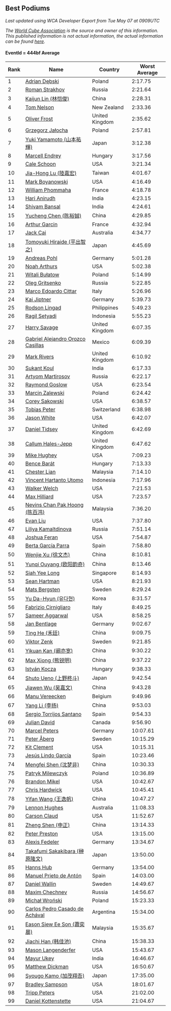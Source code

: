 ## Best Podiums

*Last updated using WCA Developer Export from Tue May 07 at 0909UTC*

*The [World Cube Association](https://www.worldcubeassociation.org) is the source and owner of this information. This published information is not actual information, the actual information can be found [here](https://www.worldcubeassociation.org/results).*

#### EventId = 444bf Average

|Rank|Name|Country|Worst Average|  
|--|--|--|--|  
|1|[Adrian Dębski](https://www.worldcubeassociation.org/persons/2017DEBS01)|Poland|2:17.75|  
|2|[Roman Strakhov](https://www.worldcubeassociation.org/persons/2012STRA02)|Russia|2:21.64|  
|3|[Kaijun Lin (林恺俊)](https://www.worldcubeassociation.org/persons/2013LINK01)|China|2:28.31|  
|4|[Tom Nelson](https://www.worldcubeassociation.org/persons/2013NELS01)|New Zealand|2:33.36|  
|5|[Oliver Frost](https://www.worldcubeassociation.org/persons/2012FROS01)|United Kingdom|2:35.62|  
|6|[Grzegorz Jałocha](https://www.worldcubeassociation.org/persons/2012JALO01)|Poland|2:57.81|  
|7|[Yuki Yamamoto (山本祐輝)](https://www.worldcubeassociation.org/persons/2010YAMA04)|Japan|3:12.38|  
|8|[Marcell Endrey](https://www.worldcubeassociation.org/persons/2007ENDR01)|Hungary|3:17.56|  
|9|[Cale Schoon](https://www.worldcubeassociation.org/persons/2014SCHO02)|USA|3:21.34|  
|10|[Jia-Hong Lu (陸嘉宏)](https://www.worldcubeassociation.org/persons/2007LUJI01)|Taiwan|4:01.67|  
|11|[Mark Boyanowski](https://www.worldcubeassociation.org/persons/2014BOYA01)|USA|4:16.49|  
|12|[William Phommaha](https://www.worldcubeassociation.org/persons/2015PHOM01)|France|4:18.78|  
|13|[Hari Anirudh](https://www.worldcubeassociation.org/persons/2013ANIR01)|India|4:23.15|  
|14|[Shivam Bansal](https://www.worldcubeassociation.org/persons/2011BANS02)|India|4:24.61|  
|15|[Yucheng Chen (陈裕铖)](https://www.worldcubeassociation.org/persons/2015CHEN49)|China|4:29.85|  
|16|[Arthur Garcin](https://www.worldcubeassociation.org/persons/2014GARC27)|France|4:32.94|  
|17|[Jack Cai](https://www.worldcubeassociation.org/persons/2014CAIJ02)|Australia|4:34.77|  
|18|[Tomoyuki Hiraide (平出智之)](https://www.worldcubeassociation.org/persons/2012HIRA01)|Japan|4:45.69|  
|19|[Andreas Pohl](https://www.worldcubeassociation.org/persons/2012POHL01)|Germany|5:01.28|  
|20|[Noah Arthurs](https://www.worldcubeassociation.org/persons/2012ARTH01)|USA|5:02.38|  
|21|[Witali Bułatow](https://www.worldcubeassociation.org/persons/2015BUAT01)|Poland|5:14.99|  
|22|[Oleg Gritsenko](https://www.worldcubeassociation.org/persons/2011GRIT01)|Russia|5:22.85|  
|23|[Marco Edoardo Cittar](https://www.worldcubeassociation.org/persons/2015CITT01)|Italy|5:26.96|  
|24|[Kai Jiptner](https://www.worldcubeassociation.org/persons/2007JIPT01)|Germany|5:39.73|  
|25|[Rodson Lingad](https://www.worldcubeassociation.org/persons/2011LING02)|Philippines|5:49.23|  
|26|[Ragil Setyadi](https://www.worldcubeassociation.org/persons/2011SETY02)|Indonesia|5:55.23|  
|27|[Harry Savage](https://www.worldcubeassociation.org/persons/2013SAVA01)|United Kingdom|6:07.35|  
|28|[Gabriel Alejandro Orozco Casillas](https://www.worldcubeassociation.org/persons/2008CASI01)|Mexico|6:09.39|  
|29|[Mark Rivers](https://www.worldcubeassociation.org/persons/2015RIVE05)|United Kingdom|6:10.92|  
|30|[Sukant Koul](https://www.worldcubeassociation.org/persons/2014KOUL01)|India|6:17.33|  
|31|[Artyom Martirosov](https://www.worldcubeassociation.org/persons/2016MART29)|Russia|6:22.17|  
|32|[Raymond Goslow](https://www.worldcubeassociation.org/persons/2014GOSL01)|USA|6:23.54|  
|33|[Marcin Zalewski](https://www.worldcubeassociation.org/persons/2011ZALE02)|Poland|6:24.42|  
|34|[Corey Sakowski](https://www.worldcubeassociation.org/persons/2011SAKO01)|USA|6:38.57|  
|35|[Tobias Peter](https://www.worldcubeassociation.org/persons/2014PETE03)|Switzerland|6:38.98|  
|36|[Jason White](https://www.worldcubeassociation.org/persons/2016WHIT16)|USA|6:42.07|  
|37|[Daniel Tidsey](https://www.worldcubeassociation.org/persons/2016TIDS01)|United Kingdom|6:42.69|  
|38|[Callum Hales-Jepp](https://www.worldcubeassociation.org/persons/2012HALE01)|United Kingdom|6:47.62|  
|39|[Mike Hughey](https://www.worldcubeassociation.org/persons/2007HUGH01)|USA|7:09.23|  
|40|[Bence Barát](https://www.worldcubeassociation.org/persons/2008BARA01)|Hungary|7:13.33|  
|41|[Chester Lian](https://www.worldcubeassociation.org/persons/2009LIAN03)|Malaysia|7:14.10|  
|42|[Vincent Hartanto Utomo](https://www.worldcubeassociation.org/persons/2010UTOM01)|Indonesia|7:17.96|  
|43|[Walker Welch](https://www.worldcubeassociation.org/persons/2011WELC01)|USA|7:21.53|  
|44|[Max Hilliard](https://www.worldcubeassociation.org/persons/2015HILL09)|USA|7:23.57|  
|45|[Nevins Chan Pak Hoong (陈百鸿)](https://www.worldcubeassociation.org/persons/2010CHAN20)|Malaysia|7:36.20|  
|46|[Evan Liu](https://www.worldcubeassociation.org/persons/2009LIUE01)|USA|7:37.80|  
|47|[Liliya Kamaltdinova](https://www.worldcubeassociation.org/persons/2012KAMA01)|Russia|7:51.14|  
|48|[Joshua Feran](https://www.worldcubeassociation.org/persons/2011FERA01)|USA|7:54.87|  
|49|[Berta García Parra](https://www.worldcubeassociation.org/persons/2014PARR02)|Spain|7:58.80|  
|50|[Wenjie Xu (徐文杰)](https://www.worldcubeassociation.org/persons/2016XUWE02)|China|8:10.81|  
|51|[Yunqi Ouyang (欧阳韵奇)](https://www.worldcubeassociation.org/persons/2007YUNQ01)|China|8:13.46|  
|52|[Siah Yee Long](https://www.worldcubeassociation.org/persons/2015LONG01)|Singapore|8:14.93|  
|53|[Sean Hartman](https://www.worldcubeassociation.org/persons/2016HART02)|USA|8:21.93|  
|54|[Mats Bergsten](https://www.worldcubeassociation.org/persons/2008BERG04)|Sweden|8:29.24|  
|55|[Yu Da-Hyun (유다현)](https://www.worldcubeassociation.org/persons/2008YUDA01)|Korea|8:31.57|  
|56|[Fabrizio Cirnigliaro](https://www.worldcubeassociation.org/persons/2008CIRN01)|Italy|8:49.25|  
|57|[Sameer Aggarwal](https://www.worldcubeassociation.org/persons/2017AGGA01)|USA|8:58.25|  
|58|[Jan Bentlage](https://www.worldcubeassociation.org/persons/2010BENT01)|Germany|9:02.67|  
|59|[Ting He (禾廷)](https://www.worldcubeassociation.org/persons/2015HETI01)|China|9:09.75|  
|60|[Viktor Zenk](https://www.worldcubeassociation.org/persons/2016ZENK01)|Sweden|9:21.85|  
|61|[Yikuan Kan (阚亦宽)](https://www.worldcubeassociation.org/persons/2015KANY01)|China|9:30.22|  
|62|[Max Xiong (熊锐明)](https://www.worldcubeassociation.org/persons/2015XION03)|China|9:37.22|  
|63|[István Kocza](https://www.worldcubeassociation.org/persons/2005KOCZ01)|Hungary|9:38.33|  
|64|[Shuto Ueno (上野柊斗)](https://www.worldcubeassociation.org/persons/2008UENO01)|Japan|9:42.54|  
|65|[Jiawen Wu (吴嘉文)](https://www.worldcubeassociation.org/persons/2010WUJI01)|China|9:43.28|  
|66|[Manu Vereecken](https://www.worldcubeassociation.org/persons/2010VERE01)|Belgium|9:49.96|  
|67|[Yang Li (李扬)](https://www.worldcubeassociation.org/persons/2012LIYA01)|China|9:53.03|  
|68|[Sergio Torrijos Santano](https://www.worldcubeassociation.org/persons/2013SANT13)|Spain|9:54.33|  
|69|[Julian David](https://www.worldcubeassociation.org/persons/2010DAVI06)|Canada|9:56.90|  
|70|[Marcel Peters](https://www.worldcubeassociation.org/persons/2012PETE03)|Germany|10:07.61|  
|71|[Peter Åberg](https://www.worldcubeassociation.org/persons/2013ABER01)|Sweden|10:15.29|  
|72|[Kit Clement](https://www.worldcubeassociation.org/persons/2008CLEM01)|USA|10:15.31|  
|73|[Jesús Lindo García](https://www.worldcubeassociation.org/persons/2013GARC08)|Spain|10:23.46|  
|74|[Mengfei Shen (沈梦非)](https://www.worldcubeassociation.org/persons/2018SHEN07)|China|10:30.33|  
|75|[Patryk Milewczyk](https://www.worldcubeassociation.org/persons/2014MILE01)|Poland|10:36.89|  
|76|[Brandon Mikel](https://www.worldcubeassociation.org/persons/2011MIKE01)|USA|10:42.67|  
|77|[Chris Hardwick](https://www.worldcubeassociation.org/persons/2003HARD01)|USA|10:45.41|  
|78|[Yifan Wang (王逸帆)](https://www.worldcubeassociation.org/persons/2017WANY29)|China|10:47.27|  
|79|[Lennon Hughes](https://www.worldcubeassociation.org/persons/2017HUGH04)|Australia|11:08.33|  
|80|[Carson Claud](https://www.worldcubeassociation.org/persons/2015CLAU02)|USA|11:52.67|  
|81|[Zheng Shen (申正)](https://www.worldcubeassociation.org/persons/2017SHEN06)|China|13:14.33|  
|82|[Peter Preston](https://www.worldcubeassociation.org/persons/2017PRES02)|USA|13:15.00|  
|83|[Alexis Fedeler](https://www.worldcubeassociation.org/persons/2015FEDE01)|Germany|13:34.67|  
|84|[Takafumi Sakakibara (榊原隆文)](https://www.worldcubeassociation.org/persons/2017SAKA04)|Japan|13:50.00|  
|85|[Hanns Hub](https://www.worldcubeassociation.org/persons/2013HUBH01)|Germany|13:54.00|  
|86|[Manuel Prieto de Antón](https://www.worldcubeassociation.org/persons/2015ANTO04)|Spain|14:03.00|  
|87|[Daniel Wallin](https://www.worldcubeassociation.org/persons/2013WALL03)|Sweden|14:49.67|  
|88|[Maxim Chechnev](https://www.worldcubeassociation.org/persons/2011CHEC01)|Russia|14:56.67|  
|89|[Michał Wroński](https://www.worldcubeassociation.org/persons/2015WRON01)|Poland|15:23.33|  
|90|[Carlos Pedro Casado de Achával](https://www.worldcubeassociation.org/persons/2012ACHA01)|Argentina|15:34.00|  
|91|[Eason Siew Ee Son (蕭奕晨)](https://www.worldcubeassociation.org/persons/2009SIEW02)|Malaysia|15:35.67|  
|92|[Jiachi Han (韩佳池)](https://www.worldcubeassociation.org/persons/2014HANJ02)|China|15:38.33|  
|93|[Mason Langenderfer](https://www.worldcubeassociation.org/persons/2013LANG03)|USA|15:43.67|  
|94|[Mayur Ukey](https://www.worldcubeassociation.org/persons/2014UKEY01)|India|16:46.67|  
|95|[Matthew Dickman](https://www.worldcubeassociation.org/persons/2013DICK01)|USA|16:50.67|  
|96|[Syougo Kamo (加茂翔吾)](https://www.worldcubeassociation.org/persons/2015KAMO01)|Japan|17:35.00|  
|97|[Bradley Sampson](https://www.worldcubeassociation.org/persons/2008SAMP01)|USA|18:01.67|  
|98|[Tripp Peters](https://www.worldcubeassociation.org/persons/2017PETE04)|USA|21:02.00|  
|99|[Daniel Kottenstette](https://www.worldcubeassociation.org/persons/2012KOTT01)|USA|21:04.67|  

